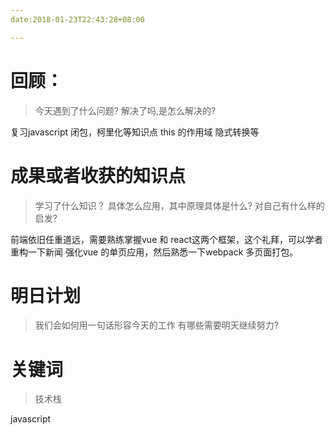 ```yaml
---
date:2018-01-23T22:43:28+08:00

---
```


# 回顾：
> 今天遇到了什么问题?
> 解决了吗,是怎么解决的?

复习javascript 闭包，柯里化等知识点
this 的作用域
隐式转换等

# 成果或者收获的知识点
> 学习了什么知识？
> 具体怎么应用，其中原理具体是什么?
> 对自己有什么样的启发?

前端依旧任重道远，需要熟练掌握vue 和 react这两个框架，这个礼拜，可以学者重构一下新闻
强化vue 的单页应用，然后熟悉一下webpack 多页面打包。


# 明日计划
> 我们会如何用一句话形容今天的工作
> 有哪些需要明天继续努力?


# 关键词
> 技术栈


javascript
